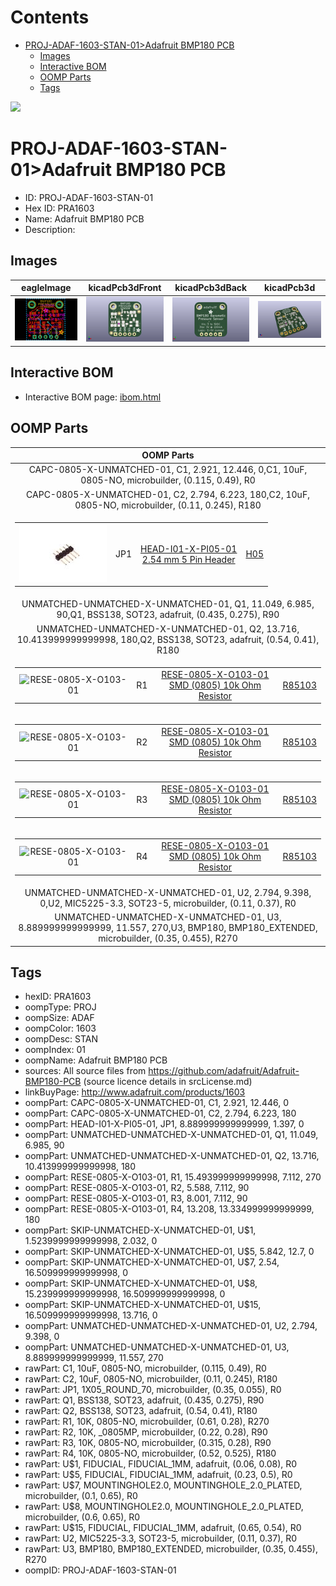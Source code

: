 



Contents
========

* [PROJ-ADAF-1603-STAN-01>Adafruit BMP180 PCB](#proj-adaf-1603-stan-01adafruit-bmp180-pcb)
	* [Images](#images)
	* [Interactive BOM](#interactive-bom)
	* [OOMP Parts](#oomp-parts)
	* [Tags](#tags)
  
![][im]
# PROJ-ADAF-1603-STAN-01>Adafruit BMP180 PCB

- ID: PROJ-ADAF-1603-STAN-01
- Hex ID: PRA1603
- Name: Adafruit BMP180 PCB
- Description: 

## Images
  
  

|eagleImage|kicadPcb3dFront|kicadPcb3dBack|kicadPcb3d|
| :---: | :---: | :---: | :---: |
|[![eagleImage](eagleImage_140.png)](eagleImage_600.png)|[![kicadPcb3dFront](kicadPcb3dFront_140.png)](kicadPcb3dFront_600.png)|[![kicadPcb3dBack](kicadPcb3dBack_140.png)](kicadPcb3dBack_600.png)|[![kicadPcb3d](kicadPcb3d_140.png)](kicadPcb3d_600.png)|

## Interactive BOM

- Interactive BOM page: [ibom.html](kicad/bom/ibom.html)

## OOMP Parts
  

|OOMP Parts|
| :---: |
|CAPC-0805-X-UNMATCHED-01, C1, 2.921, 12.446, 0,C1, 10uF, 0805-NO, microbuilder, (0.115, 0.49), R0|
|CAPC-0805-X-UNMATCHED-01, C2, 2.794, 6.223, 180,C2, 10uF, 0805-NO, microbuilder, (0.11, 0.245), R180|
|<table><tr><td>![HEAD-I01-X-PI05-01](https://raw.githubusercontent.com/oomlout/oomlout_OOMP_parts/main/HEAD-I01-X-PI05-01/image_140.jpg)</td><td> JP1</td><td>[HEAD-I01-X-PI05-01<br>2.54 mm 5 Pin Header](https://github.com/oomlout/oomlout_OOMP_parts/tree/main/HEAD-I01-X-PI05-01/)</td><td>[H05](https://github.com/oomlout/oomlout_OOMP_parts/tree/main/HEAD-I01-X-PI05-01/)</td></tr></table>|
|UNMATCHED-UNMATCHED-X-UNMATCHED-01, Q1, 11.049, 6.985, 90,Q1, BSS138, SOT23, adafruit, (0.435, 0.275), R90|
|UNMATCHED-UNMATCHED-X-UNMATCHED-01, Q2, 13.716, 10.413999999999998, 180,Q2, BSS138, SOT23, adafruit, (0.54, 0.41), R180|
|<table><tr><td>![RESE-0805-X-O103-01](https://raw.githubusercontent.com/oomlout/oomlout_OOMP_parts/main/RESE-0805-X-O103-01/image_140.jpg)</td><td> R1</td><td>[RESE-0805-X-O103-01<br>SMD (0805) 10k Ohm Resistor](https://github.com/oomlout/oomlout_OOMP_parts/tree/main/RESE-0805-X-O103-01/)</td><td>[R85103](https://github.com/oomlout/oomlout_OOMP_parts/tree/main/RESE-0805-X-O103-01/)</td></tr></table>|
|<table><tr><td>![RESE-0805-X-O103-01](https://raw.githubusercontent.com/oomlout/oomlout_OOMP_parts/main/RESE-0805-X-O103-01/image_140.jpg)</td><td> R2</td><td>[RESE-0805-X-O103-01<br>SMD (0805) 10k Ohm Resistor](https://github.com/oomlout/oomlout_OOMP_parts/tree/main/RESE-0805-X-O103-01/)</td><td>[R85103](https://github.com/oomlout/oomlout_OOMP_parts/tree/main/RESE-0805-X-O103-01/)</td></tr></table>|
|<table><tr><td>![RESE-0805-X-O103-01](https://raw.githubusercontent.com/oomlout/oomlout_OOMP_parts/main/RESE-0805-X-O103-01/image_140.jpg)</td><td> R3</td><td>[RESE-0805-X-O103-01<br>SMD (0805) 10k Ohm Resistor](https://github.com/oomlout/oomlout_OOMP_parts/tree/main/RESE-0805-X-O103-01/)</td><td>[R85103](https://github.com/oomlout/oomlout_OOMP_parts/tree/main/RESE-0805-X-O103-01/)</td></tr></table>|
|<table><tr><td>![RESE-0805-X-O103-01](https://raw.githubusercontent.com/oomlout/oomlout_OOMP_parts/main/RESE-0805-X-O103-01/image_140.jpg)</td><td> R4</td><td>[RESE-0805-X-O103-01<br>SMD (0805) 10k Ohm Resistor](https://github.com/oomlout/oomlout_OOMP_parts/tree/main/RESE-0805-X-O103-01/)</td><td>[R85103](https://github.com/oomlout/oomlout_OOMP_parts/tree/main/RESE-0805-X-O103-01/)</td></tr></table>|
|UNMATCHED-UNMATCHED-X-UNMATCHED-01, U2, 2.794, 9.398, 0,U2, MIC5225-3.3, SOT23-5, microbuilder, (0.11, 0.37), R0|
|UNMATCHED-UNMATCHED-X-UNMATCHED-01, U3, 8.889999999999999, 11.557, 270,U3, BMP180, BMP180_EXTENDED, microbuilder, (0.35, 0.455), R270|

## Tags

- hexID: PRA1603
- oompType: PROJ
- oompSize: ADAF
- oompColor: 1603
- oompDesc: STAN
- oompIndex: 01
- oompName: Adafruit BMP180 PCB
- sources: All source files from https://github.com/adafruit/Adafruit-BMP180-PCB (source licence details in srcLicense.md)
- linkBuyPage: http://www.adafruit.com/products/1603
- oompPart: CAPC-0805-X-UNMATCHED-01, C1, 2.921, 12.446, 0
- oompPart: CAPC-0805-X-UNMATCHED-01, C2, 2.794, 6.223, 180
- oompPart: HEAD-I01-X-PI05-01, JP1, 8.889999999999999, 1.397, 0
- oompPart: UNMATCHED-UNMATCHED-X-UNMATCHED-01, Q1, 11.049, 6.985, 90
- oompPart: UNMATCHED-UNMATCHED-X-UNMATCHED-01, Q2, 13.716, 10.413999999999998, 180
- oompPart: RESE-0805-X-O103-01, R1, 15.493999999999998, 7.112, 270
- oompPart: RESE-0805-X-O103-01, R2, 5.588, 7.112, 90
- oompPart: RESE-0805-X-O103-01, R3, 8.001, 7.112, 90
- oompPart: RESE-0805-X-O103-01, R4, 13.208, 13.334999999999999, 180
- oompPart: SKIP-UNMATCHED-X-UNMATCHED-01, U$1, 1.5239999999999998, 2.032, 0
- oompPart: SKIP-UNMATCHED-X-UNMATCHED-01, U$5, 5.842, 12.7, 0
- oompPart: SKIP-UNMATCHED-X-UNMATCHED-01, U$7, 2.54, 16.509999999999998, 0
- oompPart: SKIP-UNMATCHED-X-UNMATCHED-01, U$8, 15.239999999999998, 16.509999999999998, 0
- oompPart: SKIP-UNMATCHED-X-UNMATCHED-01, U$15, 16.509999999999998, 13.716, 0
- oompPart: UNMATCHED-UNMATCHED-X-UNMATCHED-01, U2, 2.794, 9.398, 0
- oompPart: UNMATCHED-UNMATCHED-X-UNMATCHED-01, U3, 8.889999999999999, 11.557, 270
- rawPart: C1, 10uF, 0805-NO, microbuilder, (0.115, 0.49), R0
- rawPart: C2, 10uF, 0805-NO, microbuilder, (0.11, 0.245), R180
- rawPart: JP1, 1X05_ROUND_70, microbuilder, (0.35, 0.055), R0
- rawPart: Q1, BSS138, SOT23, adafruit, (0.435, 0.275), R90
- rawPart: Q2, BSS138, SOT23, adafruit, (0.54, 0.41), R180
- rawPart: R1, 10K, 0805-NO, microbuilder, (0.61, 0.28), R270
- rawPart: R2, 10K, _0805MP, microbuilder, (0.22, 0.28), R90
- rawPart: R3, 10K, 0805-NO, microbuilder, (0.315, 0.28), R90
- rawPart: R4, 10K, 0805-NO, microbuilder, (0.52, 0.525), R180
- rawPart: U$1, FIDUCIAL, FIDUCIAL_1MM, adafruit, (0.06, 0.08), R0
- rawPart: U$5, FIDUCIAL, FIDUCIAL_1MM, adafruit, (0.23, 0.5), R0
- rawPart: U$7, MOUNTINGHOLE2.0, MOUNTINGHOLE_2.0_PLATED, microbuilder, (0.1, 0.65), R0
- rawPart: U$8, MOUNTINGHOLE2.0, MOUNTINGHOLE_2.0_PLATED, microbuilder, (0.6, 0.65), R0
- rawPart: U$15, FIDUCIAL, FIDUCIAL_1MM, adafruit, (0.65, 0.54), R0
- rawPart: U2, MIC5225-3.3, SOT23-5, microbuilder, (0.11, 0.37), R0
- rawPart: U3, BMP180, BMP180_EXTENDED, microbuilder, (0.35, 0.455), R270
- oompID: PROJ-ADAF-1603-STAN-01



[im]: kicadPcb3d_450.png
